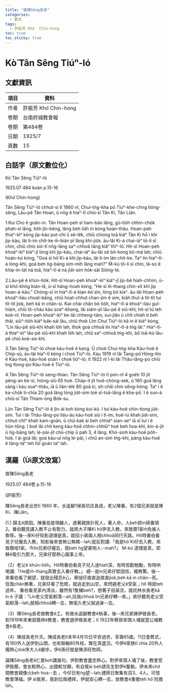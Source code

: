 ```yaml
---
title: "故陳Sêng長老"
categories:
  - 散文
tags:
  - 許振芳 Khó͘ Chín-hong
toc: true
toc_sticky: true
---
```


# Kò͘ Tân Sêng Tiúⁿ-ló

## 文獻資訊

| 項目 | 資料 |
|---|---|
| 作者 | 許振芳 Khó͘ Chín-hong |
| 卷期 | 台南府城教會報 |
| 卷期 | 第484卷 |
| 日期 | 1925/7 |
| 頁數 | 15 |

## 白話字（原文數位化）

Kò͘ Tân Sêng Tiúⁿ-ló

1925.07 484 koàn p.15-16

(Khó͘ Chín-hong)

Tân Sêng Tiúⁿ-ló chhut-sì tī 1860 nî, Chuí-tńg-kha pó Tiúⁿ-khe-chng tióng-sêng, Lāu-pē Tân Hoan, ū nn̄g ê hiaⁿ-tī chiū-sī Tân Ki, Tân Liân.

1.Kui Chú ê goân-in. Tân Hoan-peh sī ham-bān lâng, gū-tio̍h chhin-cho̍k phah-sí lâng, tio̍h jîn-bēng, lâng beh lia̍h in kòng hoan-thâu. Hoan-peh thiaⁿ-kìⁿ kóng ji̍p-kàu put-chí ū sè-le̍k, chiū chiong toā kiáⁿ Tân Ki hō͘ i khì ji̍p-kàu, lâi tì-ìm chi̍t-ke m̄-bián pī lâng khi-jio̍k. āu-lâi Ki-á chai-iáⁿ tō-lí sī chin, chiū chio sió-tī nn̄g-lâng saⁿ-chhoā tâng kiâⁿ thiⁿ-lō͘. Hit-sî Hoan-peh khoàⁿ-kìⁿ kiáⁿ-jî lóng khì ji̍p-kàu, chai-iáⁿ āu-lâi oē bô-kong bô-má lah; chiū hoán-tuì kóng, "Goá sī hō͘ Ki-á khì ji̍p-kàu, lâi tì-ìm lán chi̍t-ke. Taⁿ lín hiaⁿ-tī-á lóng-khì, goá beh ǹg-bāng sím-mi̍h lâng mah?" M̄-kú tō-lí sī chin, Iâ-so͘ ê khip-ín-la̍t ná toā, hiaⁿ-tī-á ná jia̍t-sim ho̍k-sāi Siōng-tè.

2.Lāu-pē ê khún-tio̍k. Hit-sî Hoan-peh khoàⁿ-kìⁿ kiáⁿ-jî ji̍p-bê hiah-chhim, ū-sî khó͘-khǹg bián-lē, ū-sî háng-hoah kóng, "He sī m̄-thang chin-si̍t khì ji̍p hoan-á-kàu." Chóng-sī in hiaⁿ-tī-á kian-kò͘ sìn, lóng bô kiaⁿ. āu-lâi Hoan-peh khoàⁿ-liáu choat-bāng, chiū hoat-chhut chan-jím ê sim, kia̍h thuî-á ti̍t-ti̍t tui ti̍t-ti̍t jiok, beh kā in chân-sí. Kai-chài chân bô tio̍h, hiaⁿ-tī-á khoàⁿ-liáu guî-hiám, chiū tô-cháu kàu soaⁿ-khang, lâi siám-pī lāu-pē ê siū-khì; hit-sî tú teh koè-nî. Hoan-peh khoàⁿ-kìⁿ ke-lāi chheng-tām, sui-jiân ū chi̍t chiah ti beh thâi, siūⁿ-tio̍h kiáⁿ ba̍k-sái lâu, chiū thok Lîm Chuí Tiúⁿ-ló kā in ê kiáⁿ kóng, "Lín lāu-pē siū-khì khah lo̍h lah, thok goá chhoā lín hiaⁿ-tī-á tńg lâi." Hiaⁿ-tī-á thiaⁿ-kìⁿ lāu-pē siū-khì khah lo̍h lah, chiū saⁿ-chhoā tńg-khì, bô loā-kú lāu-pē chiū koè-sin khì.

3.Tân Sêng Tiúⁿ-ló choè kàu-hoē ê kang. Ū choè Chuí-tńg-kha Kàu-hoē ê Chip-sū, āu-lâi hiaⁿ-tī kéng i choè Tiúⁿ-ló. Kàu 1919 nî lâi Tang-pō͘ Hōng-lîm ê Kàu-hoē, kàu-hoē soán i choè tiúⁿ-ló; tī 1922 nî î-ki lâi Thâu-lâng-po͘ chiū tng Kong-po͘ Kàu-hoē ê Tiúⁿ-ló.

4.Tân Sêng Tiúⁿ-ló seng-thian. Tân Sêng Tiúⁿ-ló tī pún-nî 4 goe̍h 10 ji̍t pêng-an kè-sì, hióng-siū 65 hoè. Cha̍p-it ji̍t hoē-chòng-sek, ū 160 goā lâng sàng i kàu soaⁿ-thâu, iā ū liân-te̍k 80 goā ki, si̍t-chāi chin sēng-hóng. Taⁿ i ê ka-cho̍k ti-chia 20 goā lâng lóng jia̍t-sim toè sī-toā-lâng ê kha-pō͘. I ê sun-á chiū-sī Tân Thiam-ōng Bo̍k-su.

Lūn Tân Sêng Tiúⁿ-ló ê jîn-ài koh kóng kuí-kù. I tuì kàu-hoē chīn-tiong jia̍t-sim. Tuì i lâi Thâu-lâng-po͘ liáu-āu kàu-hoē siū i tì-ìm, hoē-iú khah jia̍t-sim, chhut-chîⁿ khah kam-goān, ū chū-kak ài beh chhiáⁿ sian-seⁿ iā sī tuì i ê hùn-tōng. I boē lâi chit keng kàu-hoē chhin-chhiūⁿ hoé beh hoa-khì, kin-á-ji̍t ū ǹg-bāng lah; lé-pài-ji̍t chū-chi̍p ū pah 3, 4 lâng. Khó-sioh kàu-hoē po̍h-hok. I ài goá lâi; goá kàu-uī nn̄g lé-pài, i chiū an-sim tńg-khì, pàng kàu-hoē ê tāng-tàⁿ teh hō͘ goán taⁿ lah.

## 漢羅（Ùi原文改寫）

故陳Sêng長老

1925.07 484卷 p.15-16

(許振芳)

陳Sêng長老出世tī 1860 年，水返腳1保長坑庄長成，老父陳番，有2個兄弟就是陳Ki、陳Liân。

(1.) 歸主ê原因。陳番伯是頇顢人，遇著親族扑死人，著人命，人beh掠in摃番頭2。番伯聽見講入教不止有勢力，就將大子陳Ki hō͘伊去入教，來致蔭1家m̄免被人欺辱。後--來Ki仔知影道理是真，就招小弟兩人相chhoā同行天路。Hit時番伯看見子兒攏去入教，知影後來會無公無媽--lah;就反對講:「我是hō͘ Ki仔去入教，來致蔭咱1家。今lín兄弟仔攏去，我beh ǹg望甚物人--mah?」 M-kú 道理是真，耶穌ê吸引力那大，兄弟仔那熱心服事上帝。

（2）老父ê khún-tio̍h。Hit時番伯看見子兒入迷hiah深，有時苦勸勉勵，有時哄喝講:「He是m̄-thang真實去入番仔教。」 總--是in兄弟仔堅固信，攏無驚。後--來番伯看了絕望，就發出殘忍ê心，舉搥仔直直追直直jiok,beh kā in chân--死。佳哉chân無著，兄弟仔看了危險，就逃走到山空，來閃避老父ê受氣；hit 時抵teh 過年。 番伯看見家內清淡，雖然有1隻豬beh?，想著子目屎流，就託林水長老kā in ê 子講：「Lín老父受氣較落--ah,託我chhoā lín兄弟仔轉--來。」弟仔聽見老父受氣較落--lah,就相chhoā轉--去，無偌久老父就過身--去。

（3）陳Sêng長老做教會ê工。有做水返腳教會ê執事，後--來兄弟揀伊做長老。到1919年來東部鳳林ê教會，教會選伊做長老；tī 1922年移居來頭人埔就當公埔教會ê長老。

（4）陳成長老升天。陳成長老tī本年4月10日平安過世，享壽65歲。11日會葬式，有160外人送伊到山頭，也有聯軸80外枝，實在真盛況。今伊ê家族tī chia 20外人攏熱心toè序大人ê腳步。伊ê孫仔就是陳添旺牧師。

論陳Sêng長老ê仁愛koh講幾句。伊對教會盡忠熱心。對伊來頭人埔了後，教會受伊致蔭，會友較熱心，出錢較甘願，有自覺ài beh請先生對伊ê奮動。伊未來chit間教會親像火beh hoa--去 ，今仔日有ǹg望--lah;禮拜日聚集有百3、4人。可惜教會薄福。伊 ài我來，我到位兩禮拜，伊就安心轉--去，放教會ê重擔teh hō͘ 阮擔lah。
